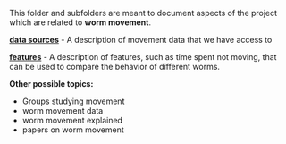 This folder and subfolders are meant to document aspects of the project which are related to **worm movement**.

**[data sources](Data/MRC_HDF5.md)** - A description of movement data that we have access to

**[features](features.md)** - A description of features, such as time spent not moving, that can be used to compare the behavior of different worms.


**Other possible topics:**
- Groups studying movement
- worm movement data
- worm movement explained
- papers on worm movement
